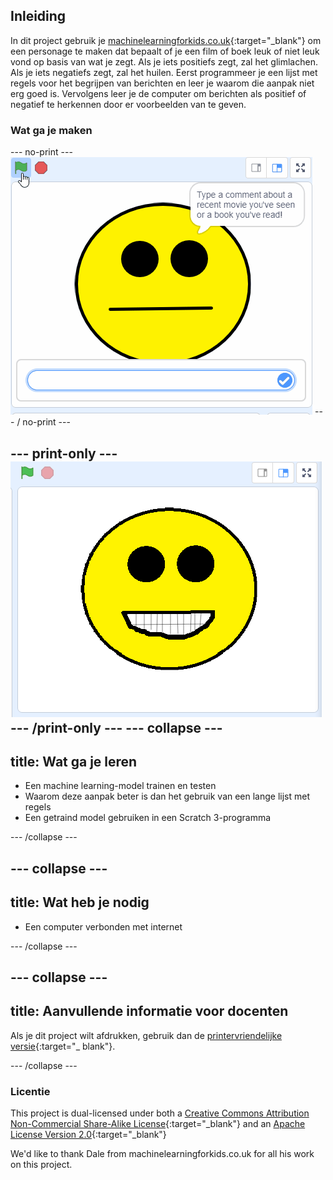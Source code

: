 ## Inleiding

In dit project gebruik je [machinelearningforkids.co.uk](machinelearningforkids.co.uk){:target="_blank"} om een personage te maken dat bepaalt of je een film of boek leuk of niet leuk vond op basis van wat je zegt. Als je iets positiefs zegt, zal het glimlachen. Als je iets negatiefs zegt, zal het huilen. Eerst programmeer je een lijst met regels voor het begrijpen van berichten en leer je waarom die aanpak niet erg goed is. Vervolgens leer je de computer om berichten als positief of negatief te herkennen door er voorbeelden van te geven.

### Wat ga je maken
\--- no-print \--- ![Complete project](images/did-you-like-it.gif) \--- / no-print \---

\--- print-only \--- ![Complete project](images/output-happy.png) \--- /print-only \--- \--- collapse \---
---
title: Wat ga je leren
---

+ Een machine learning-model trainen en testen
+ Waarom deze aanpak beter is dan het gebruik van een lange lijst met regels
+ Een getraind model gebruiken in een Scratch 3-programma

\--- /collapse \---

\--- collapse \---
---
title: Wat heb je nodig
---

+ Een computer verbonden met internet

\--- /collapse \---

\--- collapse \---
---
title: Aanvullende informatie voor docenten
---

Als je dit project wilt afdrukken, gebruik dan de [printervriendelijke versie](https://projects.raspberrypi.org/en/projects/did-you-like-it/print){:target="_ blank"}.

\--- /collapse \---

### Licentie

This project is dual-licensed under both a [Creative Commons Attribution Non-Commercial Share-Alike License](http://creativecommons.org/licenses/by-nc-sa/4.0/){:target="_blank"} and an [Apache License Version 2.0](http://www.apache.org/licenses/LICENSE-2.0){:target="_blank"}

We'd like to thank Dale from machinelearningforkids.co.uk for all his work on this project.